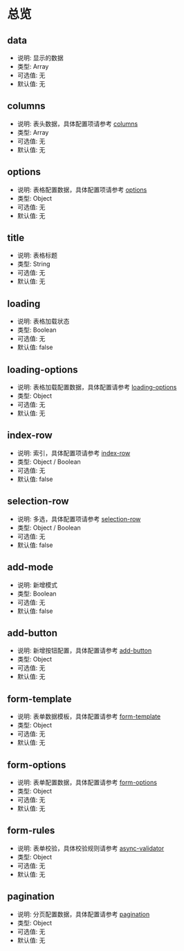 # 总览

## data

* 说明: 显示的数据
* 类型: Array
* 可选值: 无
* 默认值: 无

## columns

* 说明: 表头数据，具体配置项请参考 [columns](./columns.md)
* 类型: Array
* 可选值: 无
* 默认值: 无

## options

* 说明: 表格配置数据，具体配置项请参考 [options](./options.md)
* 类型: Object
* 可选值: 无
* 默认值: 无

## title

* 说明: 表格标题
* 类型: String
* 可选值: 无
* 默认值: 无

## loading

* 说明: 表格加载状态
* 类型: Boolean
* 可选值: 无
* 默认值: false

## loading-options

* 说明: 表格加载配置数据，具体配置请参考 [loading-options](./loading-options.md)
* 类型: Object
* 可选值: 无
* 默认值: 无

## index-row

* 说明: 索引，具体配置项请参考 [index-row](./index-row.md)
* 类型: Object / Boolean
* 可选值: 无
* 默认值: false

## selection-row

* 说明: 多选，具体配置项请参考 [selection-row](./selection-row.md)
* 类型: Object / Boolean
* 可选值: 无
* 默认值: false

## add-mode

* 说明: 新增模式
* 类型: Boolean
* 可选值: 无
* 默认值: false

## add-button

* 说明: 新增按钮配置，具体配置请参考 [add-button](./add-button.md)
* 类型: Object
* 可选值: 无
* 默认值: 无

## form-template

* 说明: 表单数据模板，具体配置请参考 [form-template](./form-template.md)
* 类型: Object
* 可选值: 无
* 默认值: 无

## form-options

* 说明: 表单配置数据，具体配置请参考 [form-options](./form-options.md)
* 类型: Object
* 可选值: 无
* 默认值: 无

## form-rules

* 说明: 表单校验，具体校验规则请参考 [async-validator](https://github.com/yiminghe/async-validator)
* 类型: Object
* 可选值: 无
* 默认值: 无

## pagination

* 说明: 分页配置数据，具体配置请参考 [pagination](./pagination.md)
* 类型: Object
* 可选值: 无
* 默认值: 无
